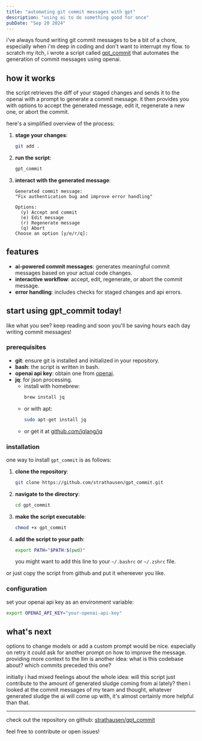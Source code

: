 ```yaml
---
title: "automating git commit messages with gpt"
description: "using ai to do something good for once"
pubDate: "Sep 20 2024"
---
```


i've always found writing git commit messages to be a bit of a chore,
especially when i'm deep in coding and don't want to interrupt my flow.
to scratch my itch, i wrote a script called [gpt_commit](https://github.com/strathausen/gpt_commit)
that automates the generation of commit messages using openai.

## how it works

the script retrieves the diff of your staged changes and sends it to the openai with a prompt to generate a commit message.
it then provides you with options to accept the generated message, edit it, regenerate a new one, or abort the commit.

here's a simplified overview of the process:

1. **stage your changes**:
   ```bash
   git add .
   ```
2. **run the script**:
   ```bash
   gpt_commit
   ```
3. **interact with the generated message**:
   ```
   Generated commit message:
   "Fix authentication bug and improve error handling"

   Options:
     (y) Accept and commit
     (e) Edit message
     (r) Regenerate message
     (q) Abort
   Choose an option [y/e/r/q]:
   ```

## features

- **ai-powered commit messages**: generates meaningful commit messages based on your actual code changes.
- **interactive workflow**: accept, edit, regenerate, or abort the commit message.
- **error handling**: includes checks for staged changes and api errors.

## start using gpt_commit today!

like what you see? keep reading and soon you'll be saving hours each day writing commit messages!

### prerequisites

- **git**: ensure git is installed and initialized in your repository.
- **bash**: the script is written in bash.
- **openai api key**: obtain one from [openai](https://platform.openai.com/signup/).
- **jq**: for json processing.
  - install with homebrew:
    ```bash
    brew install jq
    ```
  - or with apt:
    ```bash
    sudo apt-get install jq
    ```
  - or get it at [github.com/jqlang/jq](https://github.com/jqlang/jq)

### installation

one way to install `gpt_commit` is as follows:

1. **clone the repository**:

   ```bash
   git clone https://github.com/strathausen/gpt_commit.git
   ```

2. **navigate to the directory**:

   ```bash
   cd gpt_commit
   ```

3. **make the script executable**:

   ```bash
   chmod +x gpt_commit
   ```

4. **add the script to your path**:

   ```bash
   export PATH="$PATH:$(pwd)"
   ```

   you might want to add this line to your `~/.bashrc` or `~/.zshrc` file.

or just copy the script from github and put it whereever you like.

### configuration

set your openai api key as an environment variable:

```bash
export OPENAI_API_KEY="your-openai-api-key"
```

## what's next

options to change models or add a custom prompt would be nice.
especially on retry it could ask for another prompt on how to improve the message.
providing more context to the llm is another idea: what is this codebase about? which commits preceded this one?

initially i had mixed feelings about the whole idea:
will this script just contribute to the amount of generated sludge coming from ai lately?
then i looked at the commit messages of my team and thought,
whatever generated sludge the ai will come up with,
it's almost certainly more helpful than that.

---

check out the repository on github: [strathausen/gpt_commit](https://github.com/strathausen/gpt_commit)

feel free to contribute or open issues!
